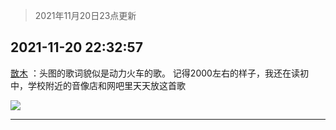 > 2021年11月20日23点更新
<link rel="stylesheet" href="https://cdn.jsdelivr.net/gh/taotie6/sampleJSON@main/css/photo_show.css">
<meta name="referrer" content="no-referrer" />


 ## 2021-11-20 22:32:57 

 [㪚木](https://www.coolapk.com/feed/31606751?shareKey=NzAyNDEzMDhkYWY1NjE5OTBkMWY~) ：头图的歌词貌似是动力火车的歌。
记得2000左右的样子，我还在读初中，学校附近的音像店和网吧里天天放这首歌 

<div class="album">
<img class="img-item" src="http://image.coolapk.com/feed/2019/0414/11/1081091_1555210962_859@350x178.gif" />
</div>

 ------- 

